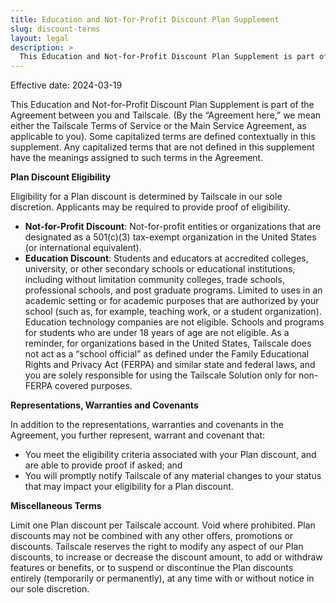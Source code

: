 ```yaml
---
title: Education and Not-for-Profit Discount Plan Supplement
slug: discount-terms
layout: legal
description: >
  This Education and Not-for-Profit Discount Plan Supplement is part of the Agreement between you and Tailscale. (By the “Agreement here,” we mean either the Tailscale Terms of Service or the Main Service Agreement, as applicable to you). Some capitalized terms are defined contextually in this supplement. Any capitalized terms that are not defined in this supplement have the meanings assigned to such terms in the Agreement.
---
```


Effective date: 2024-03-19

This Education and Not-for-Profit Discount Plan Supplement is part of the Agreement between you and Tailscale. (By the “Agreement here,” we mean either the Tailscale Terms of Service or the Main Service Agreement, as applicable to you). Some capitalized terms are defined contextually in this supplement. Any capitalized terms that are not defined in this supplement have the meanings assigned to such terms in the Agreement.

**Plan Discount Eligibility**

Eligibility for a Plan discount is determined by Tailscale in our sole discretion. Applicants may be required to provide proof of eligibility.

- **Not-for-Profit Discount**: Not-for-profit entities or organizations that are designated as a 501(c)(3) tax-exempt organization in the United States (or international equivalent).
- **Education Discount**: Students and educators at accredited colleges, university, or other secondary schools or educational institutions, including without limitation community colleges, trade schools, professional schools, and post graduate programs. Limited to uses in an academic setting or for academic purposes that are authorized by your school (such as, for example, teaching work, or a student organization). Education technology companies are not eligible. Schools and programs for students who are under 18 years of age are not eligible. As a reminder, for organizations based in the United States, Tailscale does not act as a “school official” as defined under the Family Educational Rights and Privacy Act (FERPA) and similar state and federal laws, and you are solely responsible for using the Tailscale Solution only for non-FERPA covered purposes.

**Representations, Warranties and Covenants**

In addition to the representations, warranties and covenants in the Agreement, you further represent, warrant and covenant that:

- You meet the eligibility criteria associated with your Plan discount, and are able to provide proof if asked; and
- You will promptly notify Tailscale of any material changes to your status that may impact your eligibility for a Plan discount.

**Miscellaneous Terms**

Limit one Plan discount per Tailscale account. Void where prohibited. Plan discounts may not be combined with any other offers, promotions or discounts. Tailscale reserves the right to modify any aspect of our Plan discounts, to increase or decrease the discount amount, to add or withdraw features or benefits, or to suspend or discontinue the Plan discounts entirely (temporarily or permanently), at any time with or without notice in our sole discretion.
